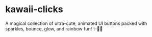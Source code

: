 # kawaii-clicks
A magical collection of ultra-cute, animated UI buttons packed with sparkles, bounce, glow, and rainbow fun! ✨🌈💖
